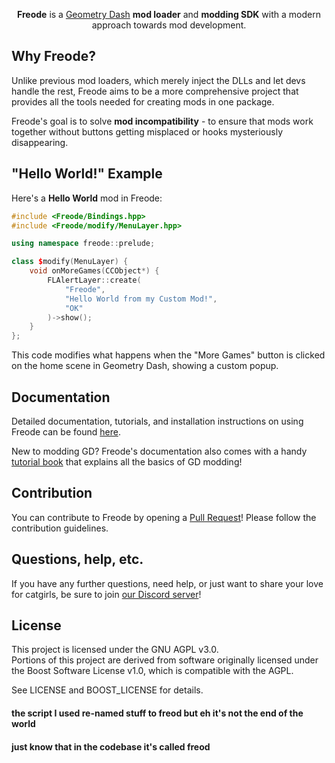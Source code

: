 <p align="center"><b>Freode</b> is a <a href="https://store.steampowered.com/app/322170/Geometry_Dash/">Geometry Dash</a> <b>mod loader</b> and <b>modding SDK</b> with a modern approach towards mod development.</p>

## Why Freode?

Unlike previous mod loaders, which merely inject the DLLs and let devs handle the rest, Freode aims to be a more comprehensive project that provides all the tools needed for creating mods in one package.

Freode's goal is to solve **mod incompatibility** - to ensure that mods work together without buttons getting misplaced or hooks mysteriously disappearing.

## "Hello World!" Example

Here's a **Hello World** mod in Freode:

```cpp
#include <Freode/Bindings.hpp>
#include <Freode/modify/MenuLayer.hpp>

using namespace freode::prelude;

class $modify(MenuLayer) {
	void onMoreGames(CCObject*) {
		FLAlertLayer::create(
			"Freode",
			"Hello World from my Custom Mod!",
			"OK"
		)->show();
	}
};
```

This code modifies what happens when the "More Games" button is clicked on the home scene in Geometry Dash, showing a custom popup.

## Documentation

Detailed documentation, tutorials, and installation instructions on using Freode can be found [here](https://docs.freode-sdk.org).

New to modding GD? Freode's documentation also comes with a handy [tutorial book](https://docs.freode-sdk.org/#/handbook/chap0) that explains all the basics of GD modding!

## Contribution

You can contribute to Freode by opening a [Pull Request](https://github.com/Soccera1/freode/pulls)! Please follow the contribution guidelines.

## Questions, help, etc.

If you have any further questions, need help, or just want to share your love for catgirls, be sure to join [our Discord server](https://discord.gg/9e43WMKzhp)!

## License

This project is licensed under the GNU AGPL v3.0.  
Portions of this project are derived from software originally licensed under the Boost Software License v1.0, which is compatible with the AGPL.

See LICENSE and BOOST_LICENSE for details.

#### the script I used re-named stuff to freod but eh it's not the end of the world
#### just know that in the codebase it's called freod
